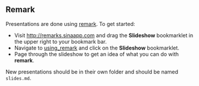 ## Remark

Presentations are done using [remark](https://github.com/gnab/remark). To get started:

- Visit http://remarks.sinaapp.com and drag the **Slideshow** bookmarklet in the upper right to your bookmark bar.
- Navigate to [using_remark](https://github.com/johnschult/tts/tree/master/using_remark) and click on the **Slideshow** bookmarklet.
- Page through the slideshow to get an idea of what you can do with **remark**.

New presentations should be in their own folder and should be named ``slides.md``.
